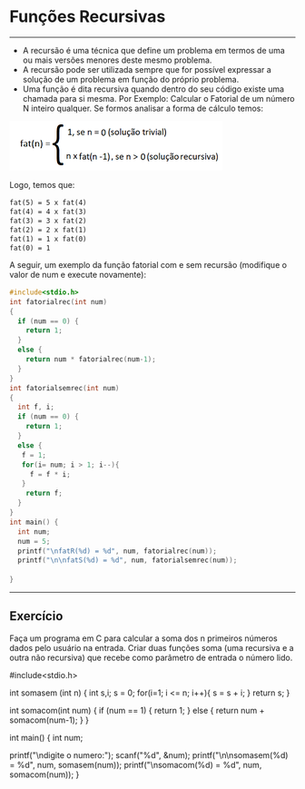 # Funções Recursivas
---
+ A recursão é uma técnica que define um problema em termos de uma ou mais versões menores deste mesmo problema.
+ A recursão pode ser utilizada sempre que for possível expressar a solução de um problema em função do próprio problema.
+ Uma função é dita recursiva quando dentro do seu código existe uma chamada para si mesma.
Por Exemplo:
Calcular o Fatorial de um número N inteiro qualquer. Se formos analisar a forma de cálculo temos:

![programa](/markdowns/recursividade.png)

Logo, temos que:
```
fat(5) = 5 x fat(4)
fat(4) = 4 x fat(3)
fat(3) = 3 x fat(2) 
fat(2) = 2 x fat(1)
fat(1) = 1 x fat(0)
fat(0) = 1
```
A seguir, um exemplo da função fatorial com e sem recursão (modifique o valor de num e execute novamente):
``` C runnable
#include<stdio.h>
int fatorialrec(int num)
{
  if (num == 0) {
    return 1;
  }
  else {
    return num * fatorialrec(num-1);
  }
}
int fatorialsemrec(int num)
{
  int f, i;
  if (num == 0) {
    return 1;
  }
  else {
   f = 1;
   for(i= num; i > 1; i--){
     f = f * i;
   }     
    return f; 
  }
}
int main() {
  int num;
  num = 5;
  printf("\nfatR(%d) = %d", num, fatorialrec(num));
  printf("\n\nfatS(%d) = %d", num, fatorialsemrec(num));

}
```
---
Exercício
---
Faça um programa em C para calcular a soma dos n primeiros números dados pelo usuário na entrada. Criar duas funções soma (uma recursiva e a outra não recursiva) que recebe como parâmetro de entrada o número lido.

#include<stdio.h>

int somasem (int n)
{
   int s,i;
   s = 0;
   for(i=1; i <= n; i++){
     s = s + i;
    }
    return s;
}

int somacom(int num)
{
  if (num == 1) {
    return 1;
  }
  else {
    return num + somacom(num-1);
  }
}

int main() {
  int num;

  printf("\ndigite o numero:");
  scanf("%d", &num);
  printf("\n\nsomasem(%d) = %d", num, somasem(num));
  printf("\nsomacom(%d) = %d", num, somacom(num));
}

